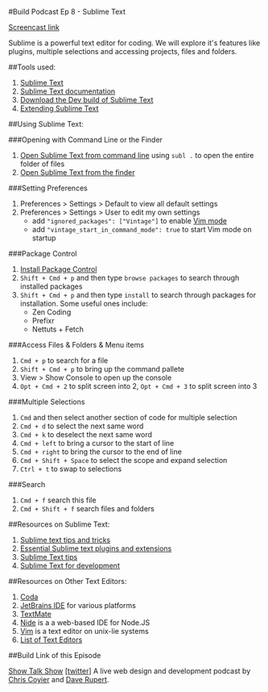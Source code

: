 #Build Podcast Ep 8 - Sublime Text

[Screencast link ](http://build-podcast.com/sublime-text/)

Sublime is a powerful text editor for coding. We will explore it's features like plugins, multiple selections and accessing projects, files and folders.


##Tools used:

1. [Sublime Text](http://www.sublimetext.com/)
1. [Sublime Text documentation](http://docs.sublimetext.info/en/latest/index.html)
1. [Download the Dev build of Sublime Text](http://www.sublimetext.com/dev)
1. [Extending Sublime Text](http://docs.sublimetext.info/en/latest/extensibility/extensibility.html)

##Using Sublime Text:

###Opening with Command Line or the Finder

1. [Open Sublime Text from command line](http://www.sublimetext.com/docs/2/osx_command_line.html) using `subl .` to open the entire folder of files
1. [Open Sublime Text from the finder](http://www.rockettheme.com/magazine/all-articles/magazine-downloads?task=download&id=2640%3Aopeninsublime)

###Setting Preferences

1. Preferences > Settings > Default to view all default settings
1. Preferences > Settings > User to edit my own settings
    - add `"ignored_packages": ["Vintage"]` to enable [Vim mode](http://www.sublimetext.com/docs/2/vintage.html)
    - add `"vintage_start_in_command_mode": true` to start Vim mode on startup
    
###Package Control

1. [Install Package Control](http://wbond.net/sublime_packages/package_control/installation)
1. `Shift + Cmd + p` and then type `browse packages` to search through installed packages
1. `Shift + Cmd + p` and then type `install` to search through packages for installation. Some useful ones include:
    - Zen Coding
    - Prefixr
    - Nettuts + Fetch
    
###Access Files & Folders & Menu items

1. `Cmd + p` to search for a file
1. `Shift + Cmd + p` to bring up the command pallete
1. View > Show Console to open up the console
1. `Opt + Cmd + 2` to split screen into 2, `Opt + Cmd + 3` to split screen into 3
    
###Multiple Selections
    
1. `Cmd` and then select another section of code for multiple selection
1. `Cmd + d` to select the next same word
1. `Cmd + k` to deselect the next same word
1. `Cmd + left` to bring a cursor to the start of line
1. `Cmd + right` to bring the cursor to the end of line
1. `Cmd + Shift + Space` to select the scope and expand selection
1. `Ctrl + t` to swap to selections

###Search

1. `Cmd + f` search this file
1. `Cmd + Shift + f` search files and folders

##Resources on Sublime Text:

1. [Sublime text tips and tricks](http://net.tutsplus.com/tutorials/tools-and-tips/sublime-text-2-tips-and-tricks/)
1. [Essential Sublime text plugins and extensions](http://net.tutsplus.com/tutorials/tools-and-tips/essential-sublime-text-2-plugins-and-extensions/)
1. [Sublime Text tips](http://wesbos.com/sublime-text-2-tips/)
1. [Sublime Text for development](http://www.rockettheme.com/magazine/1319-using-sublime-text-2-for-development)


##Resources on Other Text Editors:

1. [Coda](http://panic.com/coda/)
1. [JetBrains IDE](http://www.jetbrains.com/index.html) for various platforms
1. [TextMate](http://macromates.com/)
1. [Nide](http://coreh.github.com/nide/) is a a web-based IDE for Node.JS
1. [Vim](http://www.vim.org/) is a text editor on unix-lie systems
1. [List of Text Editors](http://en.wikipedia.org/wiki/List_of_text_editors)


##Build Link of this Episode

[Show Talk Show](http://shoptalkshow.com/) [[twitter](https://twitter.com/ShopTalkShow)] A live web design and development podcast by [Chris Coyier](https://twitter.com/chriscoyier) and [Dave Rupert](http://daverupert.com/).